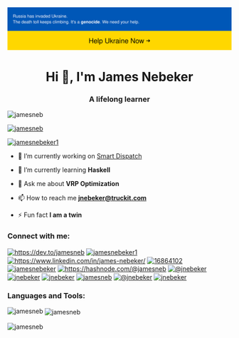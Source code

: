 <a href="https://vshymanskyy.github.io/StandWithUkraine">
		<img src="https://raw.githubusercontent.com/vshymanskyy/StandWithUkraine/main/banner2-direct.svg">
	</a>

<h1 align="center">Hi 👋, I'm James Nebeker</h1>
<h3 align="center">A lifelong learner</h3>

<p align="left"> <img src="https://komarev.com/ghpvc/?username=jamesneb&label=Profile%20views&color=0e75b6&style=flat" alt="jamesneb" /> </p>

<p align="left"> <a href="https://github.com/ryo-ma/github-profile-trophy"><img src="https://github-profile-trophy.vercel.app/?username=jamesneb" alt="jamesneb" /></a> </p>

<p align="left"> <a href="https://twitter.com/jamesnebeker1" target="blank"><img src="https://img.shields.io/twitter/follow/jamesnebeker1?logo=twitter&style=for-the-badge" alt="jamesnebeker1" /></a> </p>

- 🔭 I’m currently working on [Smart Dispatch](https://www.truckit.com/)

- 🌱 I’m currently learning **Haskell**

- 💬 Ask me about **VRP Optimization**

- 📫 How to reach me **jnebeker@truckit.com**

- ⚡ Fun fact **I am a twin**

<h3 align="left">Connect with me:</h3>
<p align="left">
<a href="https://dev.to/https://dev.to/jamesneb" target="blank"><img align="center" src="https://raw.githubusercontent.com/rahuldkjain/github-profile-readme-generator/master/src/images/icons/Social/devto.svg" alt="https://dev.to/jamesneb" height="30" width="40" /></a>
<a href="https://twitter.com/jamesnebeker1" target="blank"><img align="center" src="https://raw.githubusercontent.com/rahuldkjain/github-profile-readme-generator/master/src/images/icons/Social/twitter.svg" alt="jamesnebeker1" height="30" width="40" /></a>
<a href="https://linkedin.com/in/https://www.linkedin.com/in/james-nebeker/" target="blank"><img align="center" src="https://raw.githubusercontent.com/rahuldkjain/github-profile-readme-generator/master/src/images/icons/Social/linked-in-alt.svg" alt="https://www.linkedin.com/in/james-nebeker/" height="30" width="40" /></a>
<a href="https://stackoverflow.com/users/16864102" target="blank"><img align="center" src="https://raw.githubusercontent.com/rahuldkjain/github-profile-readme-generator/master/src/images/icons/Social/stack-overflow.svg" alt="16864102" height="30" width="40" /></a>
<a href="https://kaggle.com/jamesnebeker" target="blank"><img align="center" src="https://raw.githubusercontent.com/rahuldkjain/github-profile-readme-generator/master/src/images/icons/Social/kaggle.svg" alt="jamesnebeker" height="30" width="40" /></a>
<a href="https://hashnode.com/@jamesneb" target="blank"><img align="center" src="https://raw.githubusercontent.com/rahuldkjain/github-profile-readme-generator/master/src/images/icons/Social/hashnode.svg" alt="https://hashnode.com/@jamesneb" height="30" width="40" /></a>
<a href="https://medium.com/@jnebeker" target="blank"><img align="center" src="https://raw.githubusercontent.com/rahuldkjain/github-profile-readme-generator/master/src/images/icons/Social/medium.svg" alt="@jnebeker" height="30" width="40" /></a>
<a href="https://www.codechef.com/users/jnebeker" target="blank"><img align="center" src="https://cdn.jsdelivr.net/npm/simple-icons@3.1.0/icons/codechef.svg" alt="jnebeker" height="30" width="40" /></a>
<a href="https://www.hackerrank.com/jnebeker" target="blank"><img align="center" src="https://raw.githubusercontent.com/rahuldkjain/github-profile-readme-generator/master/src/images/icons/Social/hackerrank.svg" alt="jnebeker" height="30" width="40" /></a>
<a href="https://www.leetcode.com/jamesneb" target="blank"><img align="center" src="https://raw.githubusercontent.com/rahuldkjain/github-profile-readme-generator/master/src/images/icons/Social/leet-code.svg" alt="jamesneb" height="30" width="40" /></a>
<a href="https://www.hackerearth.com/@jnebeker" target="blank"><img align="center" src="https://raw.githubusercontent.com/rahuldkjain/github-profile-readme-generator/master/src/images/icons/Social/hackerearth.svg" alt="@jnebeker" height="30" width="40" /></a>
<a href="https://www.topcoder.com/members/jnebeker" target="blank"><img align="center" src="https://raw.githubusercontent.com/rahuldkjain/github-profile-readme-generator/master/src/images/icons/Social/topcoder.svg" alt="jnebeker" height="30" width="40" /></a>
</p>

<h3 align="left">Languages and Tools:</h3>
<p align="left"> </p>

<p><img align="left" src="https://github-readme-stats.vercel.app/api/top-langs?username=jamesneb&show_icons=true&locale=en&layout=compact" alt="jamesneb" /></p>

<p>&nbsp;<img align="center" src="https://github-readme-stats.vercel.app/api?username=jamesneb&show_icons=true&locale=en" alt="jamesneb" /></p>

<p><img align="center" src="https://github-readme-streak-stats.herokuapp.com/?user=jamesneb&" alt="jamesneb" /></p>

